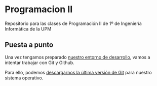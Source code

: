 # Programacion II
Repositorio para las clases de Programación II de 1º de Ingeniería Informática de la UPM

## Puesta a punto
Una vez tengamos preparado [nuestro entorno de desarrollo](https://github.com/aherranz/p2/blob/master/aherranz_p2_01-transpas-en_marcha.pdf), vamos a intentar
trabajar con Git y Github.

Para ello, podemos [descargarnos la última versión de Git](https://git-scm.com/downloads) para nuestro sistema operativo.
